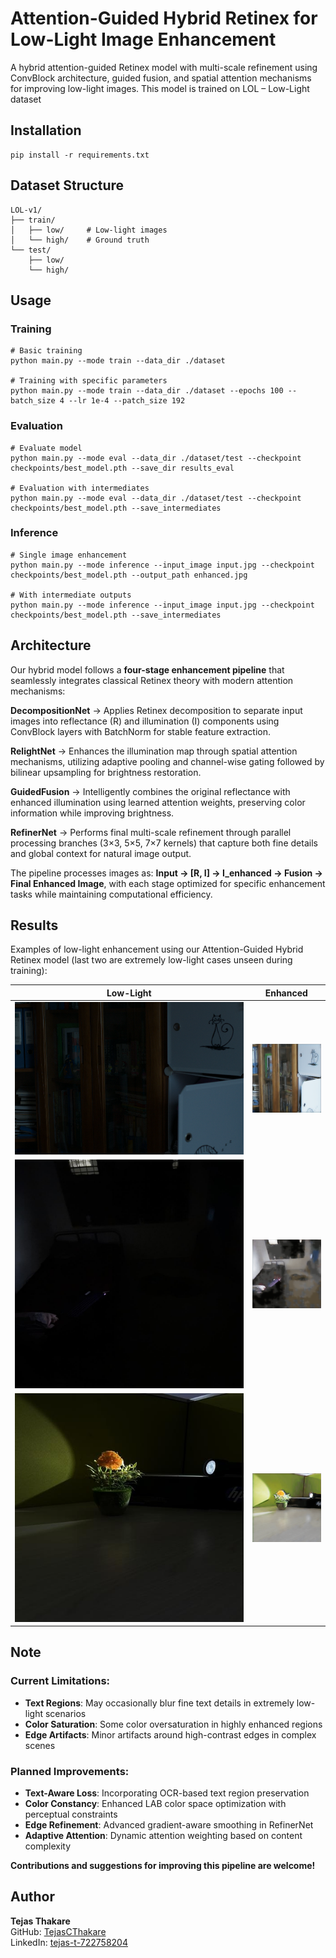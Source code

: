 # Attention-Guided Hybrid Retinex for Low-Light Image Enhancement

A hybrid attention-guided Retinex model with multi-scale refinement using ConvBlock architecture, guided fusion, and spatial attention mechanisms for improving low-light images. This model is trained on LOL – Low-Light dataset 


## Installation

```
pip install -r requirements.txt
```

## Dataset Structure

```
LOL-v1/
├── train/
│   ├── low/     # Low-light images
│   └── high/    # Ground truth
└── test/
    ├── low/
    └── high/
```

## Usage

### Training
```
# Basic training
python main.py --mode train --data_dir ./dataset

# Training with specific parameters  
python main.py --mode train --data_dir ./dataset --epochs 100 --batch_size 4 --lr 1e-4 --patch_size 192
```

### Evaluation
```
# Evaluate model
python main.py --mode eval --data_dir ./dataset/test --checkpoint checkpoints/best_model.pth --save_dir results_eval

# Evaluation with intermediates
python main.py --mode eval --data_dir ./dataset/test --checkpoint checkpoints/best_model.pth --save_intermediates
```

### Inference
```
# Single image enhancement
python main.py --mode inference --input_image input.jpg --checkpoint checkpoints/best_model.pth --output_path enhanced.jpg

# With intermediate outputs
python main.py --mode inference --input_image input.jpg --checkpoint checkpoints/best_model.pth --save_intermediates
```

## Architecture

Our hybrid model follows a **four-stage enhancement pipeline** that seamlessly integrates classical Retinex theory with modern attention mechanisms:

**DecompositionNet** → Applies Retinex decomposition to separate input images into reflectance (R) and illumination (I) components using ConvBlock layers with BatchNorm for stable feature extraction.

**RelightNet** → Enhances the illumination map through spatial attention mechanisms, utilizing adaptive pooling and channel-wise gating followed by bilinear upsampling for brightness restoration.

**GuidedFusion** → Intelligently combines the original reflectance with enhanced illumination using learned attention weights, preserving color information while improving brightness.

**RefinerNet** → Performs final multi-scale refinement through parallel processing branches (3×3, 5×5, 7×7 kernels) that capture both fine details and global context for natural image output.

The pipeline processes images as: **Input → [R, I] → I_enhanced → Fusion → Final Enhanced Image**, with each stage optimized for specific enhancement tasks while maintaining computational efficiency.


## Results

Examples of low-light enhancement using our Attention-Guided Hybrid Retinex model (last two are extremely low-light cases unseen during training):

| Low-Light | Enhanced |
|-----------|----------|
| ![low1](results/lowlight1.png) | ![enhanced1](results/testc.png) |
| ![low2](results/roomtej_resized.jpeg) | ![enhanced2](results/roomtejench.png) |
| ![low3](results/flower_resized.jpeg) | ![enhanced3](results/flowerenh.png) |

## Note

### Current Limitations:
- **Text Regions**: May occasionally blur fine text details in extremely low-light scenarios
- **Color Saturation**: Some color oversaturation in highly enhanced regions  
- **Edge Artifacts**: Minor artifacts around high-contrast edges in complex scenes

### Planned Improvements:
- **Text-Aware Loss**: Incorporating OCR-based text region preservation
- **Color Constancy**: Enhanced LAB color space optimization with perceptual constraints
- **Edge Refinement**: Advanced gradient-aware smoothing in RefinerNet
- **Adaptive Attention**: Dynamic attention weighting based on content complexity

**Contributions and suggestions for improving this pipeline are welcome!**

  
## Author

**Tejas Thakare**  
GitHub: [TejasCThakare](https://github.com/TejasCThakare)  
LinkedIn: [tejas-t-722758204](https://www.linkedin.com/in/tejas-t-722758204)
```
